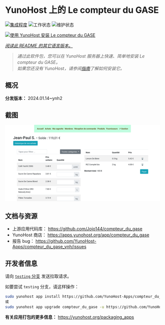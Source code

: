 <!--
注意：此 README 由 <https://github.com/YunoHost/apps/tree/master/tools/readme_generator> 自动生成
请勿手动编辑。
-->

# YunoHost 上的 Le compteur du GASE

[![集成程度](https://dash.yunohost.org/integration/compteur_du_gase.svg)](https://ci-apps.yunohost.org/ci/apps/compteur_du_gase/) ![工作状态](https://ci-apps.yunohost.org/ci/badges/compteur_du_gase.status.svg) ![维护状态](https://ci-apps.yunohost.org/ci/badges/compteur_du_gase.maintain.svg)

[![使用 YunoHost 安装 Le compteur du GASE](https://install-app.yunohost.org/install-with-yunohost.svg)](https://install-app.yunohost.org/?app=compteur_du_gase)

*[阅读此 README 的其它语言版本。](./ALL_README.md)*

> *通过此软件包，您可以在 YunoHost 服务器上快速、简单地安装 Le compteur du GASE。*  
> *如果您还没有 YunoHost，请参阅[指南](https://yunohost.org/install)了解如何安装它。*

## 概况



**分发版本：** 2024.01.14~ynh2

## 截图

![Le compteur du GASE 的截图](./doc/screenshots/Screenshot_2021-12-26_Le-compteur-du-GASE.png)

## 文档与资源

- 上游应用代码库： <https://github.com/Jojo144/compteur_du_gase>
- YunoHost 商店： <https://apps.yunohost.org/app/compteur_du_gase>
- 报告 bug： <https://github.com/YunoHost-Apps/compteur_du_gase_ynh/issues>

## 开发者信息

请向 [`testing` 分支](https://github.com/YunoHost-Apps/compteur_du_gase_ynh/tree/testing) 发送拉取请求。

如要尝试 `testing` 分支，请这样操作：

```bash
sudo yunohost app install https://github.com/YunoHost-Apps/compteur_du_gase_ynh/tree/testing --debug
或
sudo yunohost app upgrade compteur_du_gase -u https://github.com/YunoHost-Apps/compteur_du_gase_ynh/tree/testing --debug
```

**有关应用打包的更多信息：** <https://yunohost.org/packaging_apps>
